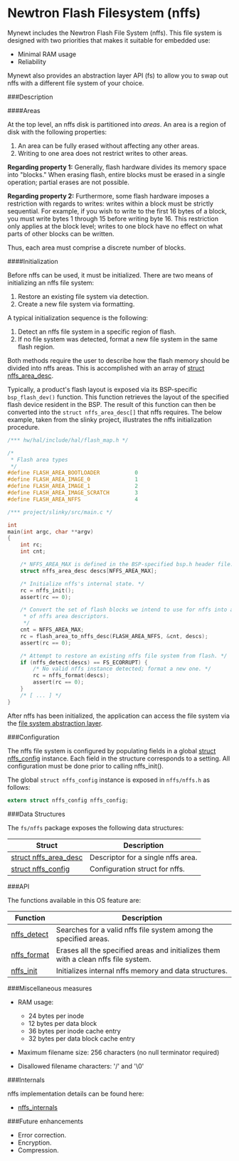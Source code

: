 # Newtron Flash Filesystem (nffs)

Mynewt includes the Newtron Flash File System (nffs).  This file system is designed with two priorities that makes it suitable for embedded use: 

* Minimal RAM usage
* Reliability

Mynewt also provides an abstraction layer API (fs) to allow you to swap out nffs with a different file system of your choice.

###Description

####Areas

At the top level, an nffs disk is partitioned into *areas*.  An area is a region of disk with the following properties:

1. An area can be fully erased without affecting any other areas.
2. Writing to one area does not restrict writes to other areas.

**Regarding property 1:** Generally, flash hardware divides its memory space into "blocks."  When erasing flash, entire blocks must be erased in a single operation; partial erases are not possible.

**Regarding property 2:** Furthermore, some flash hardware imposes a restriction with regards to writes: writes within a block must be strictly sequential.  For example, if you wish to write to the first 16 bytes of a block, you must write bytes 1 through 15 before writing byte 16.  This restriction only applies at the block level; writes to one block have no effect on what parts of other blocks can be written.

Thus, each area must comprise a discrete number of blocks.

####Initialization

Before nffs can be used, it must be initialized.  There are two means of initializing an nffs file system:

1. Restore an existing file system via detection.
2. Create a new file system via formatting.

A typical initialization sequence is the following:

1. Detect an nffs file system in a specific region of flash.
2. If no file system was detected, format a new file system in the same flash region.

Both methods require the user to describe how the flash memory should be divided into nffs areas.  This is accomplished with an array of [struct nffs\_area\_desc](nffs_area_desc.md).

Typically, a product's flash layout is exposed via its BSP-specific `bsp_flash_dev()` function.  This function retrieves the layout of the specified flash device resident in the BSP.  The result of this function can then be converted into the `struct nffs_area_desc[]` that nffs requires.  The below example, taken from the slinky project, illustrates the nffs initialization procedure.

```c
/*** hw/hal/include/hal/flash_map.h */

/*
 * Flash area types
 */
#define FLASH_AREA_BOOTLOADER           0
#define FLASH_AREA_IMAGE_0              1
#define FLASH_AREA_IMAGE_1              2
#define FLASH_AREA_IMAGE_SCRATCH        3
#define FLASH_AREA_NFFS                 4
```

```c
/*** project/slinky/src/main.c */

int
main(int argc, char **argv)
{
    int rc;
    int cnt;

    /* NFFS_AREA_MAX is defined in the BSP-specified bsp.h header file. */
    struct nffs_area_desc descs[NFFS_AREA_MAX];

    /* Initialize nffs's internal state. */
    rc = nffs_init();
    assert(rc == 0);

    /* Convert the set of flash blocks we intend to use for nffs into an array
     * of nffs area descriptors.
     */
    cnt = NFFS_AREA_MAX;
    rc = flash_area_to_nffs_desc(FLASH_AREA_NFFS, &cnt, descs);
    assert(rc == 0);

    /* Attempt to restore an existing nffs file system from flash. */
    if (nffs_detect(descs) == FS_ECORRUPT) {
        /* No valid nffs instance detected; format a new one. */
        rc = nffs_format(descs);
        assert(rc == 0);
    }
    /* [ ... ] */
}
```

After nffs has been initialized, the application can access the file system via the [file system abstraction layer](../fs/fs.md).

###Configuration

The nffs file system is configured by populating fields in a global [struct nffs\_config](nffs_config.md) instance.  Each field in the structure corresponds to a setting.  All configuration must be done prior to calling nffs\_init().


The global `struct nffs_config` instance is exposed in `nffs/nffs.h` as follows:

```c
extern struct nffs_config nffs_config;
```

###Data Structures

The `fs/nffs` package exposes the following data structures:

| Struct | Description |
|---------|-------------|
| [struct nffs\_area\_desc](nffs_area_desc.md) | Descriptor for a single nffs area. |
| [struct nffs\_config](nffs_config.md) | Configuration struct for nffs. |

###API

The functions available in this OS feature are:

| Function | Description |
|---------|-------------|
| [nffs\_detect](nffs_detect.md) | Searches for a valid nffs file system among the specified areas. |
| [nffs\_format](nffs_format.md) | Erases all the specified areas and initializes them with a clean nffs file system. |
| [nffs\_init](nffs_init.md) | Initializes internal nffs memory and data structures. |

###Miscellaneous measures

* RAM usage:
    * 24 bytes per inode
    * 12 bytes per data block
    * 36 bytes per inode cache entry
    * 32 bytes per data block cache entry
    
* Maximum filename size: 256 characters (no null terminator required)
* Disallowed filename characters: '/' and '\0'

###Internals

nffs implementation details can be found here:

* [nffs\_internals](nffs_internals.md)

###Future enhancements

* Error correction.
* Encryption.
* Compression.
